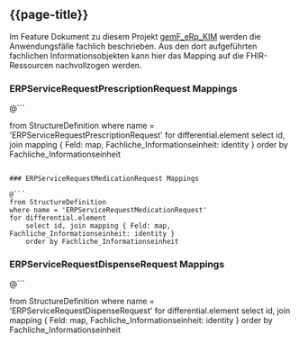 ## {{page-title}}

Im Feature Dokument zu diesem Projekt [gemF_eRp_KIM](https://gemspec.gematik.de/docs/gemF/gemF_eRp_KIM/latest/) werden die Anwendungsfälle fachlich beschrieben. Aus den dort aufgeführten fachlichen Informationsobjekten kann hier das Mapping auf die FHIR-Ressourcen nachvollzogen werden.

### ERPServiceRequestPrescriptionRequest Mappings

@```

from StructureDefinition
where name = 'ERPServiceRequestPrescriptionRequest'
for differential.element
    select id, join mapping { Feld: map, Fachliche_Informationseinheit: identity }
    order by Fachliche_Informationseinheit

```

### ERPServiceRequestMedicationRequest Mappings

@```
from StructureDefinition
where name = 'ERPServiceRequestMedicationRequest'
for differential.element
    select id, join mapping { Feld: map, Fachliche_Informationseinheit: identity }
    order by Fachliche_Informationseinheit

```

### ERPServiceRequestDispenseRequest Mappings

@```

from StructureDefinition
where name = 'ERPServiceRequestDispenseRequest'
for differential.element
    select id, join mapping { Feld: map, Fachliche_Informationseinheit: identity }
    order by Fachliche_Informationseinheit

```
